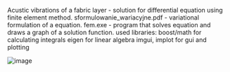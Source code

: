 Acustic vibrations of a fabric layer - solution for differential equation using finite element method.
sformulowanie_wariacyjne.pdf - variational formulation of a equation.
fem.exe - program that solves equation and draws a graph of a solution function.
used libraries:
boost/math for calculating integrals
eigen for linear algebra
imgui, implot for gui and plotting

![image](https://user-images.githubusercontent.com/46354460/221706624-12413c11-a371-4508-b56b-c4efe06ff94e.png)





